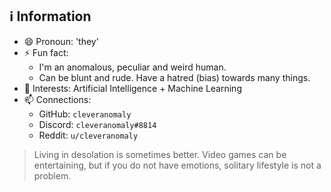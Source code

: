 ## ℹ Information
- 😄 Pronoun: 'they'
- ⚡ Fun fact:
  + I'm an anomalous, peculiar and weird human.
  + Can be blunt and rude. Have a hatred (bias) towards many things.
- 🌟 Interests: Artificial Intelligence + Machine Learning
- 📫 Connections:
  + GitHub: `cleveranomaly`
  + Discord: `cleveranomaly#8814`
  + Reddit: `u/cleveranomaly`

> Living in desolation is sometimes better. Video games can be entertaining, but if you do not have emotions, solitary lifestyle is not a problem.
